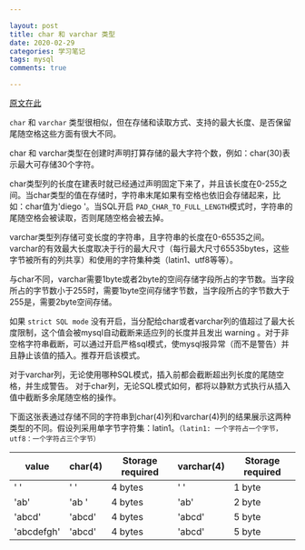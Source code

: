 ```yaml
---

layout: post
title: char 和 varchar 类型
date: 2020-02-29
categories: 学习笔记
tags: mysql
comments: true 

---
```


[原文在此](https://dev.mysql.com/doc/refman/5.7/en/char.html)

`char` 和 `varchar` 类型很相似，但在存储和读取方式、支持的最大长度、是否保留尾随空格这些方面有很大不同。

char 和 varchar类型在创建时声明打算存储的最大字符个数，例如：char(30)表示最大可存储30个字符。

char类型列的长度在建表时就已经通过声明固定下来了，并且该长度在0-255之间。当char类型的值在存储时，字符串末尾如果有空格也依旧会存储起来，比如：char值为'diego  '。当SQL开启 `PAD_CHAR_TO_FULL_LENGTH`模式时，字符串的尾随空格会被读取，否则尾随空格会被去掉。

varchar类型列存储可变长度的字符串，且字符串的长度在0-65535之间。varchar的有效最大长度取决于行的最大尺寸（每行最大尺寸65535bytes，这些字节被所有的列共享）和使用的字符集种类（latin1、utf8等等）。

与char不同，varchar需要1byte或者2byte的空间存储字段所占的字节数。当字段所占的字节数小于255时，需要1byte空间存储字节数，当字段所占的字节数大于255是，需要2byte空间存储。

如果 `strict SQL mode` 没有开启，当分配给char或者varchar列的值超过了最大长度限制，这个值会被mysql自动截断来适应列的长度并且发出 warning 。对于非空格字符串截断，可以通过开启严格sql模式，使mysql报异常（而不是警告）并且静止该值的插入。推荐开启该模式。

对于varchar列，无论使用哪种SQL模式，插入前都会截断超出列长度的尾随空格，并生成警告。 对于char列，无论SQL模式如何，都将以静默方式执行从插入值中截断多余尾随空格的操作。

下面这张表通过存储不同的字符串到char(4)列和varchar(4)列的结果展示这两种类型的不同。假设列采用单字节字符集：latin1。`（latin1: 一个字符占一个字节，utf8：一个字符占三个字节）`

| value      | char(4) | Storage required | varchar(4) | Storage required |
| ---------- | ------- | ---------------- | ---------- | ---------------- |
| ' '        | '    '  | 4 bytes          | ' '        | 1 byte           |
| 'ab'       | 'ab  '  | 4 bytes          | 'ab'       | 2 byte           |
| 'abcd'     | 'abcd'  | 4 bytes          | 'abcd'     | 5 byte           |
| 'abcdefgh' | 'abcd'  | 4 bytes          | 'abcd'     | 5 byte           |